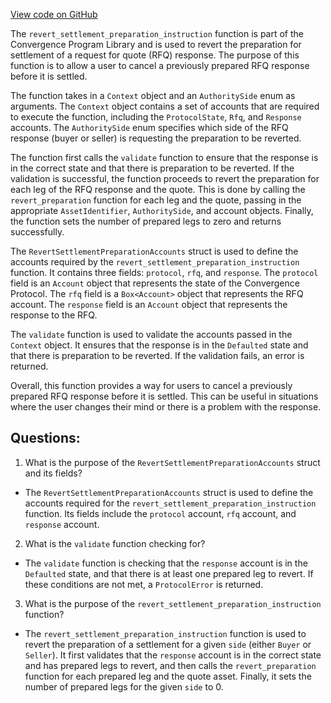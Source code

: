 [View code on GitHub](https://github.com/convergence-rfq/convergence-program-library/rfq/program/src/instructions/rfq/revert_settlement_preparation.rs)

The `revert_settlement_preparation_instruction` function is part of the Convergence Program Library and is used to revert the preparation for settlement of a request for quote (RFQ) response. The purpose of this function is to allow a user to cancel a previously prepared RFQ response before it is settled. 

The function takes in a `Context` object and an `AuthoritySide` enum as arguments. The `Context` object contains a set of accounts that are required to execute the function, including the `ProtocolState`, `Rfq`, and `Response` accounts. The `AuthoritySide` enum specifies which side of the RFQ response (buyer or seller) is requesting the preparation to be reverted.

The function first calls the `validate` function to ensure that the response is in the correct state and that there is preparation to be reverted. If the validation is successful, the function proceeds to revert the preparation for each leg of the RFQ response and the quote. This is done by calling the `revert_preparation` function for each leg and the quote, passing in the appropriate `AssetIdentifier`, `AuthoritySide`, and account objects. Finally, the function sets the number of prepared legs to zero and returns successfully.

The `RevertSettlementPreparationAccounts` struct is used to define the accounts required by the `revert_settlement_preparation_instruction` function. It contains three fields: `protocol`, `rfq`, and `response`. The `protocol` field is an `Account` object that represents the state of the Convergence Protocol. The `rfq` field is a `Box<Account>` object that represents the RFQ account. The `response` field is an `Account` object that represents the response to the RFQ.

The `validate` function is used to validate the accounts passed in the `Context` object. It ensures that the response is in the `Defaulted` state and that there is preparation to be reverted. If the validation fails, an error is returned.

Overall, this function provides a way for users to cancel a previously prepared RFQ response before it is settled. This can be useful in situations where the user changes their mind or there is a problem with the response.
## Questions: 
 1. What is the purpose of the `RevertSettlementPreparationAccounts` struct and its fields?
- The `RevertSettlementPreparationAccounts` struct is used to define the accounts required for the `revert_settlement_preparation_instruction` function. Its fields include the `protocol` account, `rfq` account, and `response` account.

2. What is the `validate` function checking for?
- The `validate` function is checking that the `response` account is in the `Defaulted` state, and that there is at least one prepared leg to revert. If these conditions are not met, a `ProtocolError` is returned.

3. What is the purpose of the `revert_settlement_preparation_instruction` function?
- The `revert_settlement_preparation_instruction` function is used to revert the preparation of a settlement for a given `side` (either `Buyer` or `Seller`). It first validates that the `response` account is in the correct state and has prepared legs to revert, and then calls the `revert_preparation` function for each prepared leg and the quote asset. Finally, it sets the number of prepared legs for the given `side` to 0.